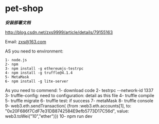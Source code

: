 # pet-shop
**_安装部署文档_**

http://blog.csdn.net/zxs9999/article/details/79155163

Email:  zxs@163.com


AS you need to environment:

	1- node.js
	2- npm
	3- npm install -g ethereumjs-testrpc
	4- npm install -g truffle@4.1.4
	5- MetaMask
	6- npm install -g lite-server

As you need to commend:
1- download code
2- testrpc --network-id 1337
3- truffle-config: need to configuration: detail as this file
4- truffle compile
5- truffle migrate
6- truffle test: if success
7- metaMask
8- truffle console
9- web3.eth.sendTransaction( {from :web3.eth.accounts[1], to: "0x20F686f7CdF7e31DB8742584E9efb5773D17C56d", value: web3.toWei("10","ether")})
10- npm run dev